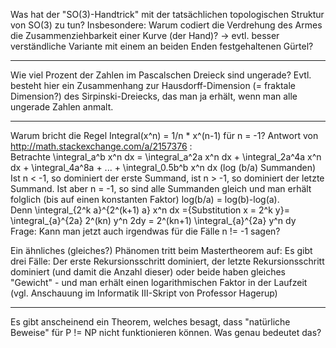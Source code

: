 Was hat der "SO(3)-Handtrick" mit der tatsächlichen topologischen Struktur von SO(3) zu tun? Insbesondere: Warum codiert die Verdrehung des Armes die Zusammenziehbarkeit einer Kurve (der Hand)?
	-> evtl. besser verständliche Variante mit einem an beiden Enden festgehaltenen Gürtel?

-------------------	
	
Wie viel Prozent der Zahlen im Pascalschen Dreieck sind ungerade? Evtl. besteht hier ein Zusammenhang zur Hausdorff-Dimension (= fraktale Dimension?) des Sirpinski-Dreiecks, das man ja erhält, wenn man alle ungerade Zahlen anmalt.

-------------------

Warum bricht die Regel Integral(x^n) = 1/n \* x^(n-1) für n = -1? Antwort von http://math.stackexchange.com/a/2157376 :  
Betrachte \integral_a^b x^n dx = \integral_a^2a x^n dx + \integral_2a^4a x^n dx + \integral_4a^8a + ... + \integral_0.5b^b x^n dx (log (b/a) Summanden)  
Ist n < -1, so dominiert der erste Summand, ist n > -1, so dominiert der letzte Summand. Ist aber n = -1, so sind alle Summanden gleich und man erhält folglich (bis auf einen konstanten Faktor) log(b/a) = log(b)-log(a).  
Denn \integral_{2^k a}^{2^(k+1) a} x^n dx ={Substitution x = 2^k y}= \integral_{a}^{2a} 2^(kn) y^n 2dy = 2^(kn+1) \integral_{a}^{2a} y^n dy  
Frage: Kann man jetzt auch irgendwas für die Fälle n != -1 sagen?

Ein ähnliches (gleiches?) Phänomen tritt beim Mastertheorem auf: Es gibt drei Fälle: Der erste Rekursionsschritt dominiert, der letzte Rekursionsschritt dominiert (und damit die Anzahl dieser) oder beide haben gleiches "Gewicht" - und man erhält einen logarithmischen Faktor in der Laufzeit (vgl. Anschauung im Informatik III-Skript von Professor Hagerup)

--------------------

Es gibt anscheinend ein Theorem, welches besagt, dass "natürliche Beweise" für P != NP nicht funktionieren können. Was genau bedeutet das?